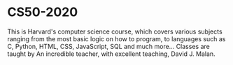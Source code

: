 # CS50-2020
This is Harvard's computer science course, which covers various subjects ranging from the most basic logic on how to program, to languages ​​such as C, Python, HTML, CSS, JavaScript, SQL and much more... Classes are taught by An incredible teacher, with excellent teaching, David J. Malan.
